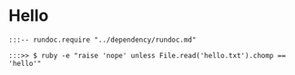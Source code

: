 # Hello

```
:::-- rundoc.require "../dependency/rundoc.md"
```

```
:::>> $ ruby -e "raise 'nope' unless File.read('hello.txt').chomp == 'hello'"
```

